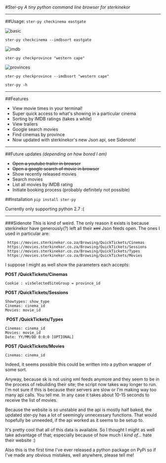 #Ster-py
*A tiny python command line browser for sterkinekor*

---

##Usage:
  `ster-py checkinema eastgate`

  ![basic](https://i.imgur.com/8df8C2f.png)

  `ster-py checkcinema --imdbsort eastgate`

  ![imdb](https://i.imgur.com/x9zj6IS.png)

   `ster-py checkprovince "western cape"`

   ![provinces](https://i.imgur.com/iOI6ppi.png)

   `ster-py checkprovince --imdbsort "western cape"`

   `ster-py -h`

---

##Features
* View movie times in your terminal!
* Super quick access to what's showing in a particular cinema
* Sorting by IMDB ratings (takes a while)
* View trailers
* Google search movies
* Find cinemas by province
* Now updated with sterkinekor's new Json api, see Sidenote!

---

##Future updates
_(depending on how bored I am)_
* ~~Open a youtube trailer in browser~~
* ~~Open a google search of movie in browser~~
* Show recently released movies
* Search movies
* List all movies by IMDB rating
* Initiate booking process (probably definitely not possible)

##Installation
`pip install ster-py`

Currently only supporting python 2.7 :(

---
###Sidenote
This is kind of weird. The only reason it exists is because sterkinekor have generously(?) left all their ~~xml~~ Json feeds open. The ones I used in particular are:

     https://movies.sterkinekor.co.za/Browsing/QuickTickets/Cinemas
     https://movies.sterkinekor.co.za/Browsing/QuickTickets/Sessions
     https://movies.sterkinekor.co.za/Browsing/QuickTickets/Types
     https://movies.sterkinekor.co.za/Browsing/QuickTickets/Movies

I suppose I might as well show the parameters each accepts:

   **POST /QuickTickets/Cinemas**
   
    Cookie : visSelectedSiteGroup = province_id

   **POST /QuickTickets/Sessions**

    Showtypes: show_type
    Cinemas: cinema_id
    Movies: movie_id

  **POST /QuickTickets/Types**
   
    Cinemas: cinema_id  
    Movies: movie_id  
    Date: YY/MM/DD 0:0:0 [OPTIONAL]

   **POST /QuickTickets/Movies**
   
    Cinemas: cinema_id

Indeed, it seems possible this could be written into a python wrapper of some sort.

Anyway, because sk is not using xml feeds anymore and they seem to be in the process of rebuilding their site; the script now takes way longer to run. I'm not sure if this is because their servers are slow or I'm making way too many api calls. You tell me. In any case it takes about 10-15 seconds to receive the list of movies.

Because the website is so unstable and the api is mostly half baked, the updated ster-py has a lot of seemingly unnecessary functions. That would hopefully be unneeded, if the api worked as it seems to be setup to.  

It's pretty cool that all of this data is available. So I thought I might as well take advantage of that; especially because of how much I *kind of...* hate their website :)

Also this is the first time I've ever released a python package on PyPi so if I've made any obvious mistakes, well anywhere, please tell me!
